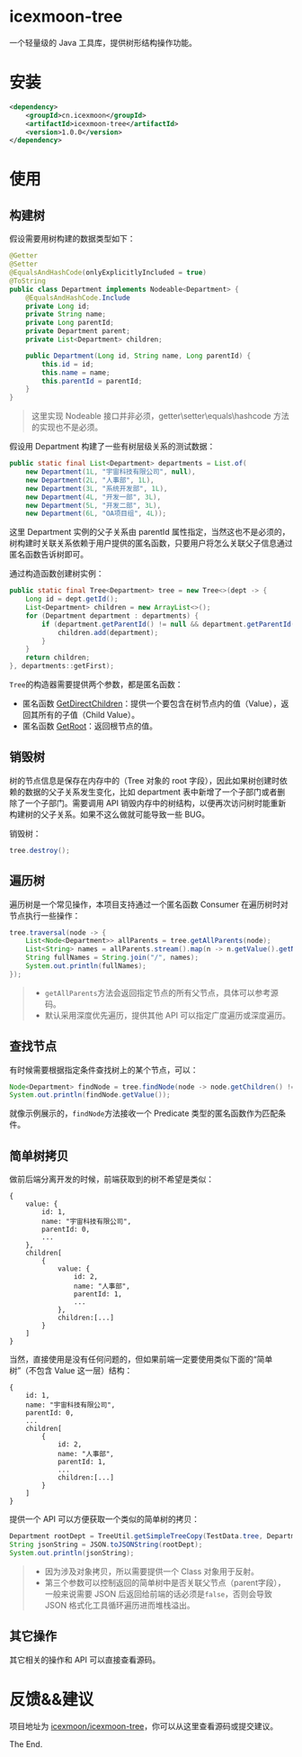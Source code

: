 # icexmoon-tree
一个轻量级的 Java 工具库，提供树形结构操作功能。

# 安装

```xml
<dependency>
    <groupId>cn.icexmoon</groupId>
    <artifactId>icexmoon-tree</artifactId>
    <version>1.0.0</version>
</dependency>
```

# 使用

## 构建树

假设需要用树构建的数据类型如下：

```java
@Getter
@Setter
@EqualsAndHashCode(onlyExplicitlyIncluded = true)
@ToString
public class Department implements Nodeable<Department> {
    @EqualsAndHashCode.Include
    private Long id;
    private String name;
    private Long parentId;
    private Department parent;
    private List<Department> children;

    public Department(Long id, String name, Long parentId) {
        this.id = id;
        this.name = name;
        this.parentId = parentId;
    }
}
```

> 这里实现 Nodeable 接口并非必须，getter\setter\equals\hashcode 方法的实现也不是必须。

假设用 Department 构建了一些有树层级关系的测试数据：

```java
public static final List<Department> departments = List.of(
    new Department(1L, "宇宙科技有限公司", null),
    new Department(2L, "人事部", 1L),
    new Department(3L, "系统开发部", 1L),
    new Department(4L, "开发一部", 3L),
    new Department(5L, "开发二部", 3L),
    new Department(6L, "OA项目组", 4L));
```

这里 Department 实例的父子关系由 parentId 属性指定，当然这也不是必须的，树构建时关联关系依赖于用户提供的匿名函数，只要用户将怎么关联父子信息通过匿名函数告诉树即可。

通过构造函数创建树实例：

```java
public static final Tree<Department> tree = new Tree<>(dept -> {
    Long id = dept.getId();
    List<Department> children = new ArrayList<>();
    for (Department department : departments) {
        if (department.getParentId() != null && department.getParentId().equals(id)) {
            children.add(department);
        }
    }
    return children;
}, departments::getFirst);
```

`Tree`的构造器需要提供两个参数，都是匿名函数：

- 匿名函数 [GetDirectChildren](https://github.com/icexmoon/icexmoon-tree/blob/main/src/main/java/cn/icexmoon/tree/inter/GetDirectChildren.java)：提供一个要包含在树节点内的值（Value），返回其所有的子值（Child Value）。
- 匿名函数 [GetRoot](https://github.com/icexmoon/icexmoon-tree/blob/main/src/main/java/cn/icexmoon/tree/inter/GetRoot.java)：返回根节点的值。

## 销毁树

树的节点信息是保存在内存中的（Tree 对象的 root 字段），因此如果树创建时依赖的数据的父子关系发生变化，比如 department 表中新增了一个子部门或者删除了一个子部门。需要调用 API 销毁内存中的树结构，以便再次访问树时能重新构建树的父子关系。如果不这么做就可能导致一些 BUG。

销毁树：

```java
tree.destroy();
```

## 遍历树

遍历树是一个常见操作，本项目支持通过一个匿名函数 Consumer 在遍历树时对节点执行一些操作：

```java
tree.traversal(node -> {
    List<Node<Department>> allParents = tree.getAllParents(node);
    List<String> names = allParents.stream().map(n -> n.getValue().getName()).toList();
    String fullNames = String.join("/", names);
    System.out.println(fullNames);
});
```

> - `getAllParents`方法会返回指定节点的所有父节点，具体可以参考源码。
> - 默认采用深度优先遍历，提供其他 API 可以指定广度遍历或深度遍历。

## 查找节点

有时候需要根据指定条件查找树上的某个节点，可以：

```java
Node<Department> findNode = tree.findNode(node -> node.getChildren() != null && node.getValue().getId() == 5);
System.out.println(findNode.getValue());
```

就像示例展示的，`findNode`方法接收一个 Predicate 类型的匿名函数作为匹配条件。

## 简单树拷贝

做前后端分离开发的时候，前端获取到的树不希望是类似：

```
{
	value: {
		id: 1,
		name: "宇宙科技有限公司",
		parentId: 0,
		...
	},
	children[
		{
			value: {
				id: 2,
				name: "人事部",
				parentId: 1,
				...
			},
			children:[...]
		}
	]
}
```

当然，直接使用是没有任何问题的，但如果前端一定要使用类似下面的“简单树”（不包含 Value 这一层）结构：

```
{
    id: 1,
    name: "宇宙科技有限公司",
    parentId: 0,
    ...
	children[
		{
            id: 2,
            name: "人事部",
            parentId: 1,
            ...
			children:[...]
		}
	]
}
```

提供一个 API 可以方便获取一个类似的简单树的拷贝：

```java
Department rootDept = TreeUtil.getSimpleTreeCopy(TestData.tree, Department.class, false);
String jsonString = JSON.toJSONString(rootDept);
System.out.println(jsonString);
```

> - 因为涉及对象拷贝，所以需要提供一个 Class 对象用于反射。
> - 第三个参数可以控制返回的简单树中是否关联父节点（parent字段），一般来说需要 JSON 后返回给前端的话必须是`false`，否则会导致 JSON 格式化工具循环遍历进而堆栈溢出。

## 其它操作

其它相关的操作和 API 可以直接查看源码。

# 反馈&&建议

项目地址为 [icexmoon/icexmoon-tree](https://github.com/icexmoon/icexmoon-tree)，你可以从这里查看源码或提交建议。

The End.

